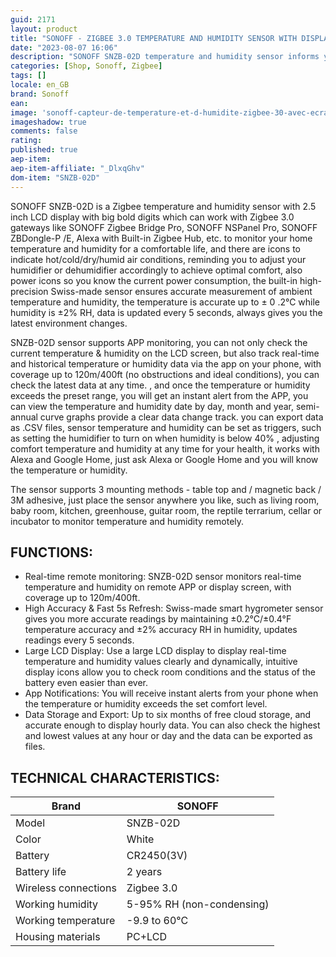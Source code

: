 ```yaml
---
guid: 2171
layout: product 
title: "SONOFF - ZIGBEE 3.0 TEMPERATURE AND HUMIDITY SENSOR WITH DISPLAY"
date: "2023-08-07 16:06"
description: "SONOFF SNZB-02D temperature and humidity sensor informs you about temperature and humidity."
categories: [Shop, Sonoff, Zigbee]
tags: []
locale: en_GB
brand: Sonoff
ean: 
image: 'sonoff-capteur-de-temperature-et-d-humidite-zigbee-30-avec-ecran.jpg'
imageshadow: true
comments: false
rating:  
published: true
aep-item: 
aep-item-affiliate: "_DlxqGhv"
dom-item: "SNZB-02D"
---
```


SONOFF SNZB-02D is a Zigbee temperature and humidity sensor with 2.5 inch LCD display with big bold digits which can work with Zigbee 3.0 gateways like SONOFF Zigbee Bridge Pro, SONOFF NSPanel Pro, SONOFF ZBDongle-P /E, Alexa with Built-in Zigbee Hub, etc. to monitor your home temperature and humidity for a comfortable life, and there are icons to indicate hot/cold/dry/humid air conditions, reminding you to adjust your humidifier or dehumidifier accordingly to achieve optimal comfort, also power icons so you know the current power consumption, the built-in high-precision Swiss-made sensor ensures accurate measurement of ambient temperature and humidity, the temperature is accurate up to ± 0 .2℃ while humidity is ±2% RH, data is updated every 5 seconds, always gives you the latest environment changes.

SNZB-02D sensor supports APP monitoring, you can not only check the current temperature &amp; humidity on the LCD screen, but also track real-time and historical temperature or humidity data via the app on your phone, with coverage up to 120m/400ft (no obstructions and ideal conditions), you can check the latest data at any time. , and once the temperature or humidity exceeds the preset range, you will get an instant alert from the APP, you can view the temperature and humidity date by day, month and year, semi-annual curve graphs provide a clear data change track. you can export data as .CSV files, sensor temperature and humidity can be set as triggers, such as setting the humidifier to turn on when humidity is below 40% , adjusting comfort temperature and humidity at any time for your health, it works with Alexa and Google Home, just ask Alexa or Google Home and you will know the temperature or humidity.

The sensor supports 3 mounting methods - table top and / magnetic back / 3M adhesive, just place the sensor anywhere you like, such as living room, baby room, kitchen, greenhouse, guitar room, the reptile terrarium, cellar or incubator to monitor temperature and humidity remotely.

## FUNCTIONS:

- Real-time remote monitoring: SNZB-02D sensor monitors real-time temperature and humidity on remote APP or display screen, with coverage up to 120m/400ft.
- High Accuracy & Fast 5s Refresh: Swiss-made smart hygrometer sensor gives you more accurate readings by maintaining ±0.2°C/±0.4°F temperature accuracy and ±2% accuracy RH in humidity, updates readings every 5 seconds.
- Large LCD Display: Use a large LCD display to display real-time temperature and humidity values clearly and dynamically, intuitive display icons allow you to check room conditions and the status of the battery even easier than ever.
- App Notifications: You will receive instant alerts from your phone when the temperature or humidity exceeds the set comfort level.
- Data Storage and Export: Up to six months of free cloud storage, and accurate enough to display hourly data. You can also check the highest and lowest values at any hour or day and the data can be exported as files.

## TECHNICAL CHARACTERISTICS:

|Brand|SONOFF|
|------|------|
|Model|SNZB-02D|
|Color|White|
|Battery|CR2450(3V)|
|Battery life|2 years|
|Wireless connections|Zigbee 3.0|
|Working humidity|5-95% RH (non-condensing)|
|Working temperature|-9.9 to 60°C|
|Housing materials|PC+LCD|
